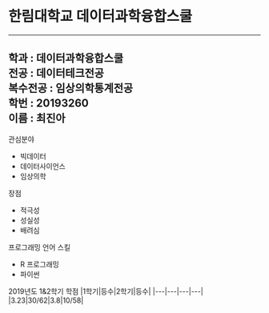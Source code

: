 # 한림대학교 데이터과학융합스쿨 
---
학과 : 데이터과학융합스쿨   
전공 : 데이터테크전공   
복수전공 : 임상의학통계전공   
학번 : 20193260   
이름 : 최진아   
---



관심분야   
* 빅데이터
* 데이터사이언스
* 임상의학

장점   
* 적극성
* 성실성   
* 배려심   


프로그래밍 언어 스킬   
* R 프로그래밍
* 파이썬

2019년도 1&2학기 학점 
|1학기|등수|2학기|등수|
|---|---|---|---|
|3.23|30/62|3.8|10/58|
